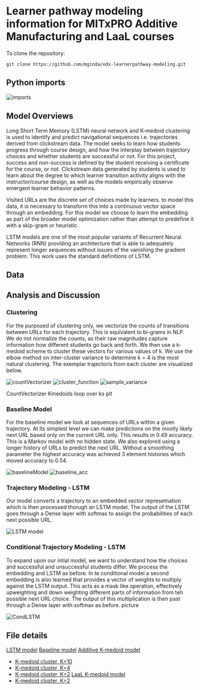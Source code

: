 # Learner pathway modeling information for MITxPRO Additive Manufacturing and LaaL courses

To clone the repository:

```
git clone https://github.com/mginda/edx-learnerpathway-modeling.git

```
## Python imports
![imports](https://github.com/mginda/edx-learnerpathway-modeling/blob/python/images/imports.png)

  
## Model Overviews

Long Short Term Memory (LSTM) neural network and K-medoid clustering is used to identify and predict navigational sequences i.e. trajectories derived from clickstream data.  The model seeks to learn how students progress through course design, and how the interplay between trajectory choices and whether students are successful or not. For this project, success and non-success is defined by the student receiving a certificate for the course, or not.  Clickstream data generated by students is used to learn about the degree to which learner transition activity aligns with the instructor/course design, as well as the models empirically observe emergent learner behavior patterns.

Visited URLs are the discrete set of choices made by learners.  to model this data, it is necessary to transform this into a continuous vector space through an embedding.  For this model we choose to learn the embedding as part of the broader model optimization rather than attempt to predefine it with a skip-gram or heuristic.

LSTM models are one of the most popular variants of Recurrent Neural Networks (RNN) providing an architecture that is able to adequately represent longer sequences without issues of the vanishing the gradient problem.   This work uses the standard definitions of LSTM.  

## Data

## Analysis and Discussion 

### Clustering
For the purposed of clustering only, we vectorize the counts of transitions between URLs for each trajectory.  This is equivalent to bi-grams in NLP.  
We do not normalize the counts, as their raw magnitudes capture information how different students go back and forth.  We then use a k-medoid scheme to cluster these vectors for various values of k.  We use the elbow method on inter-cluster variance to determine k = 4 is the most natural clustering.  The exemplar trajectoris from each cluster are visualized below.

![countVectorizer](https://github.com/mginda/edx-learnerpathway-modeling/blob/python/images/cluster_CountVectorizer.png)
![cluster_function](https://github.com/mginda/edx-learnerpathway-modeling/blob/python/images/clustering_function.png)
![sample_variance](https://github.com/mginda/edx-learnerpathway-modeling/blob/python/images/cluster_var_sample.png)

CountVectorizer
Kmedoids
loop over ks
plt

### Baseline Model
For the baseline model we look at sequences of URLs within a given trajectory.  At its simplest level we can make predictions on the mostly likely next URL based only on the current URL only.  This results in 0.49 accuracy.  This is a Markov model with no hidden state.  We also explored using a longer history of URLs to predict the next URL.  Without a smoothing parameter the highest accuracy was achieved 3 element histories which moved accuracy to 0.54.

![baselineModel](https://github.com/mginda/edx-learnerpathway-modeling/blob/python/images/baseline_model.png)
![baseline_acc](https://github.com/mginda/edx-learnerpathway-modeling/blob/python/images/baseline_acc_calc.png)

### Trajectory Modeling - LSTM
Our model converts a trajectory to an embedded vector represetnation which is then processed thorugh an LSTM model.  The output of the LSTM goes through a Dense layer with softmax to assign the probabilities of each next possible URL.  

![LSTM model](https://github.com/mginda/edx-learnerpathway-modeling/blob/python/images/LSTM_hiddim30embdim30.png)

### Conditional Trajectory Modeling - LSTM
To expand upon our intial model, we want to understand how the choices and successful and unsuccessful students differ.  We process the embedding and LSTM as before.  In te conditional model a second embedding is also learned that provides a vector of weights to multiply against the LSTM output.  This acts as a mask like operation, effectively upweighting and down weighting different parts of information from teh possible next URL choice.  The output of this multiplication is then past through a Dense layer with softmax as before.  picture

![CondLSTM](https://github.com/mginda/edx-learnerpathway-modeling/blob/python/images/CondLSTM_hiddim30embdim30.png)

## File details

[LSTM model](https://github.com/mginda/edx-learnerpathway-modeling/blob/python/learning_pathways.ipynb)
[Baseline model](https://github.com/mginda/edx-learnerpathway-modeling/blob/python/baseline_model.ipynb)
[Additive K-medoid model](https://github.com/mginda/edx-learnerpathway-modeling/blob/python/clustering_trajectories.ipynb)
  * [K-medoid cluster, K=10](https://github.com/mginda/edx-learnerpathway-modeling/blob/python/kmedoids%2010%20clusters.csv)
  * [K-medoid cluster, K=4](https://github.com/mginda/edx-learnerpathway-modeling/blob/python/kmedoids%204%20clusters.csv)
  * [K-medoid cluster, K=2](https://github.com/mginda/edx-learnerpathway-modeling/blob/python/kmedoids%202%20clusters.csv)
[LaaL K-medoid model](https://github.com/mginda/edx-learnerpathway-modeling/blob/python/clustering_trajectories_LaaL.ipynb)
  * [K-medoid cluster, K=2](https://github.com/mginda/edx-learnerpathway-modeling/blob/python/LaaL%20kmedoids%202%20clusters.csv)

